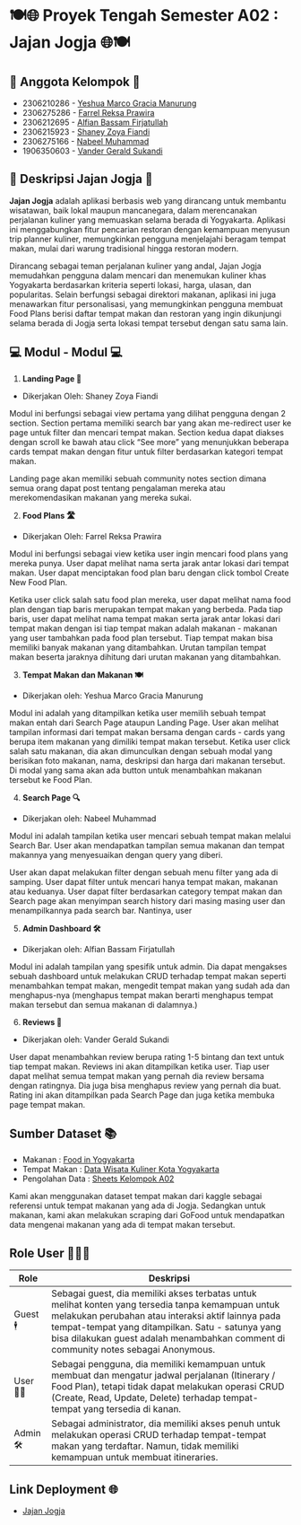 # 🍽️🌐 Proyek Tengah Semester A02 : Jajan Jogja 🌐🍽️

## 👥 Anggota Kelompok 👥

- 2306210286 - <a href="https://github.com/marcoaja">Yeshua Marco Gracia Manurung</a>
- 2306275286 - <a href="https://github.com/farrelrp">Farrel Reksa Prawira</a>
- 2306212695 - <a href="https://github.com/AlfianFirja">Alfian Bassam Firjatullah</a>
- 2306215923 - <a href="https://github.com/szoyaf">Shaney Zoya Fiandi</a>
- 2306275166 - <a href="https://github.com/nabeel1209">Nabeel Muhammad</a>
- 1906350603 - <a href="https://github.com/additionalSass">Vander Gerald Sukandi</a>

## 🛜 Deskripsi Jajan Jogja 🛜

**Jajan Jogja** adalah aplikasi berbasis web yang dirancang untuk membantu wisatawan, baik lokal maupun mancanegara, dalam merencanakan perjalanan kuliner yang memuaskan selama berada di Yogyakarta. Aplikasi ini menggabungkan fitur pencarian restoran dengan kemampuan menyusun trip planner kuliner, memungkinkan pengguna menjelajahi beragam tempat makan, mulai dari warung tradisional hingga restoran modern.

Dirancang sebagai teman perjalanan kuliner yang andal, Jajan Jogja memudahkan pengguna dalam mencari dan menemukan kuliner khas Yogyakarta berdasarkan kriteria seperti lokasi, harga, ulasan, dan popularitas. Selain berfungsi sebagai direktori makanan, aplikasi ini juga menawarkan fitur personalisasi, yang memungkinkan pengguna membuat Food Plans berisi daftar tempat makan dan restoran yang ingin dikunjungi selama berada di Jogja serta lokasi tempat tersebut dengan satu sama lain.

## 💻 Modul - Modul 💻

1. **Landing Page 🛬**

- Dikerjakan Oleh: Shaney Zoya Fiandi

Modul ini berfungsi sebagai view pertama yang dilihat pengguna dengan 2 section. Section pertama memiliki search bar yang akan me-redirect user ke page untuk filter dan mencari tempat makan. Section kedua dapat diakses dengan scroll ke bawah atau click “See more” yang menunjukkan beberapa cards tempat makan dengan fitur untuk filter berdasarkan kategori tempat makan.

Landing page akan memiliki sebuah community notes section dimana semua orang dapat post tentang pengalaman mereka atau merekomendasikan makanan yang mereka sukai.

2. **Food Plans 🛣️**

- Dikerjakan Oleh: Farrel Reksa Prawira

Modul ini berfungsi sebagai view ketika user ingin mencari food plans yang mereka punya. User dapat melihat nama serta jarak antar lokasi dari tempat makan. User dapat menciptakan food plan baru dengan click tombol Create New Food Plan.

Ketika user click salah satu food plan mereka, user dapat melihat nama food plan dengan tiap baris merupakan tempat makan yang berbeda. Pada tiap baris, user dapat melihat nama tempat makan serta jarak antar lokasi dari tempat makan dengan isi tiap tempat makan adalah makanan - makanan yang user tambahkan pada food plan tersebut. Tiap tempat makan bisa memiliki banyak makanan yang ditambahkan. Urutan tampilan tempat makan beserta jaraknya dihitung dari urutan makanan yang ditambahkan.

3. **Tempat Makan dan Makanan 🍽️**

- Dikerjakan oleh: Yeshua Marco Gracia Manurung

Modul ini adalah yang ditampilkan ketika user memilih sebuah tempat makan entah dari Search Page ataupun Landing Page. User akan melihat tampilan informasi dari tempat makan bersama dengan cards - cards yang berupa item makanan yang dimiliki tempat makan tersebut.
Ketika user click salah satu makanan, dia akan dimunculkan dengan sebuah modal yang berisikan foto makanan, nama, deskripsi dan harga dari makanan tersebut. Di modal yang sama akan ada button untuk menambahkan makanan tersebut ke Food Plan.

4. **Search Page 🔍**

- Dikerjakan oleh: Nabeel Muhammad

Modul ini adalah tampilan ketika user mencari sebuah tempat makan melalui Search Bar. User akan mendapatkan tampilan semua makanan dan tempat makannya yang menyesuaikan dengan query yang diberi.

User akan dapat melakukan filter dengan sebuah menu filter yang ada di samping. User dapat filter untuk mencari hanya tempat makan, makanan atau keduanya. User dapat filter berdasarkan category tempat makan dan
Search page akan menyimpan search history dari masing masing user dan menampilkannya pada search bar. Nantinya, user

5. **Admin Dashboard 🛠️**

- Dikerjakan oleh: Alfian Bassam Firjatullah

Modul ini adalah tampilan yang spesifik untuk admin. Dia dapat mengakses sebuah dashboard untuk melakukan CRUD terhadap tempat makan seperti menambahkan tempat makan, mengedit tempat makan yang sudah ada dan menghapus-nya (menghapus tempat makan berarti menghapus tempat makan tersebut dan semua makanan di dalamnya.)

6. **Reviews 📝**

- Dikerjakan oleh: Vander Gerald Sukandi

User dapat menambahkan review berupa rating 1-5 bintang dan text untuk tiap tempat makan. Reviews ini akan ditampilkan ketika user. Tiap user dapat melihat semua tempat makan yang pernah dia review bersama dengan ratingnya. Dia juga bisa menghapus review yang pernah dia buat. Rating ini akan ditampilkan pada Search Page dan juga ketika membuka page tempat makan.

## Sumber Dataset 📚

- Makanan : <a href="https://gofood.co.id/en/yogyakarta/restaurants">Food in Yogyakarta</a>
- Tempat Makan : <a href="https://www.kaggle.com/datasets/yudhaislamisulistya/places-to-eat-in-the-jogja-region">Data Wisata Kuliner Kota Yogyakarta</a>
- Pengolahan Data : <a href="https://docs.google.com/spreadsheets/d/1nmBGsWGykc_NHgWKOtDRBruudQ6bZCeGDsVHLOFWprk/edit?gid=463732332#gid=463732332">Sheets Kelompok A02</a>

Kami akan menggunakan dataset tempat makan dari kaggle sebagai referensi untuk tempat makanan yang ada di Jogja. Sedangkan untuk makanan, kami akan melakukan scraping dari GoFood untuk mendapatkan data mengenai makanan yang ada di tempat makan tersebut.

## Role User 🧑‍🤝‍🧑

| Role     | Deskripsi                                                                                                                                                                                                                                                                                           |
| -------- | --------------------------------------------------------------------------------------------------------------------------------------------------------------------------------------------------------------------------------------------------------------------------------------------------- |
| Guest 🕴️ | Sebagai guest, dia memiliki akses terbatas untuk melihat konten yang tersedia tanpa kemampuan untuk melakukan perubahan atau interaksi aktif lainnya pada tempat-tempat yang ditampilkan. Satu - satunya yang bisa dilakukan guest adalah menambahkan comment di community notes sebagai Anonymous. |
| User 🧑‍💻  | Sebagai pengguna, dia memiliki kemampuan untuk membuat dan mengatur jadwal perjalanan (Itinerary / Food Plan), tetapi tidak dapat melakukan operasi CRUD (Create, Read, Update, Delete) terhadap tempat-tempat yang tersedia di kanan.                                                              |
| Admin 🛠️ | Sebagai administrator, dia memiliki akses penuh untuk melakukan operasi CRUD terhadap tempat-tempat makan yang terdaftar. Namun, tidak memiliki kemampuan untuk membuat itineraries.                                                                                                                |

## Link Deployment 🌐

- <a href="">Jajan Jogja</a>
